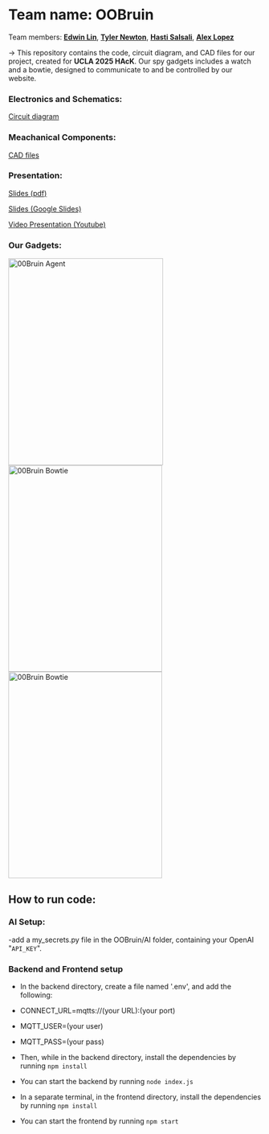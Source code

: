 # Team name: OOBruin
Team members: **[Edwin Lin](https://www.linkedin.com/in/edwlin7279/)**, **[Tyler Newton](https://www.linkedin.com/in/newton-tyler/)**, **[Hasti Salsali](www.linkedin.com/in/hastisalsali)**, **[Alex Lopez](https://www.linkedin.com/in/alexlopez1159/)**

-> This repository contains the code, circuit diagram, and CAD files for our project, created for **UCLA 2025 HAcK**. Our spy gadgets includes a watch and a bowtie, designed to communicate to and be controlled by our website.

### Electronics and Schematics:
[Circuit diagram](https://github.com/HastiSalsali/OOBruin/blob/master/Electronics_and_Schematics%3A/Circuit_Diagram.jpg)

### Meachanical Components:
[CAD files](https://github.com/HastiSalsali/OOBruin/tree/master/Mechanical_Components%3A)

### Presentation:
[Slides (pdf)](https://github.com/HastiSalsali/OOBruin/blob/master/Presentation/00Bruin%20Design%20Review%20Presentation.pdf)

[Slides (Google Slides)](https://docs.google.com/presentation/d/19XGPjU8Jk1XB0TQxRVJp7M6kx2x2rjpt80H7BGjiUeA/edit?usp=sharing)

[Video Presentation (Youtube)](https://youtu.be/FFLzoeuouuA)

### Our Gadgets:
<img width="308" height="412" alt="00Bruin Agent" src="https://github.com/user-attachments/assets/b0b73ab2-cbcf-4caf-ad66-36ee8f8a5d82" />
<img width="306" height="411" alt="00Bruin Bowtie" src="https://github.com/user-attachments/assets/8317234a-a462-4a76-a629-db986fc865df" />
<img width="306" height="411" alt="00Bruin Bowtie" src="https://github.com/user-attachments/assets/618f893e-669a-4140-b2d4-d2991203e54d" />

## How to run code:

### AI Setup:
-add a my_secrets.py file in the OOBruin/AI folder, containing your OpenAI "`API_KEY`".

### Backend and Frontend setup

- In the backend directory, create a file named '.env', and add the following:

- CONNECT_URL=mqtts://(your URL):(your port)

- MQTT_USER=(your user)

- MQTT_PASS=(your pass)

- Then, while in the backend directory, install the dependencies by running
 `npm install` 
- You can start the backend by running 
  `node index.js`

- In a separate terminal, in the frontend directory, install the dependencies by running
 `npm install`
- You can start the frontend by running 
 `npm start`

